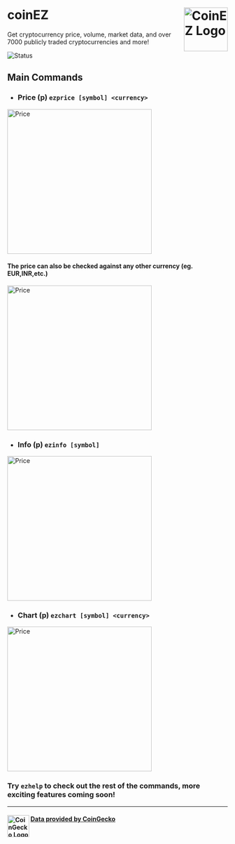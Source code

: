  # coinEZ <img src="https://i.ibb.co/QmJbGdZ/logog-01.png" alt="CoinEZ Logo" height="100px" align="right" />

Get cryptocurrency price, volume, market data, and over 7000 publicly traded cryptocurrencies and more!

![Status](https://img.shields.io/badge/Status-Online-green)


## Main Commands

- ### Price (p) `ezprice [symbol] <currency>`
 <img src="https://i.ibb.co/tHm3pjF/Price.gif" alt="Price" width="330px"/>

 #### The price can also be checked against any other currency (eg. EUR,INR,etc.)
 <img src="https://i.ibb.co/0sRy8Q7/Price-Change.gif" alt="Price" width="330px"/>

- ### Info (p) `ezinfo [symbol]`
 <img src="https://i.ibb.co/GnRR7XH/Info.gif" alt="Price" width="330px"/>

- ### Chart (p) `ezchart [symbol] <currency>`
 <img src="https://i.ibb.co/cJgB1Fz/Chart.gif" alt="Price" width="330px"/>


### Try `ezhelp` to check out the rest of the commands, more exciting features coming soon!
<hr>

#### [Data provided by CoinGecko](https://www.coingecko.com/en) <img src="https://i.ibb.co/njGBrLM/Coin-Gecko-Logo.png" alt="CoinGecko Logo" height="50px" align="left" /> 
